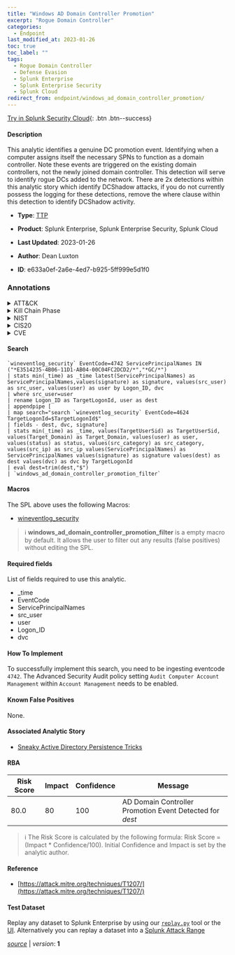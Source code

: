 ```yaml
---
title: "Windows AD Domain Controller Promotion"
excerpt: "Rogue Domain Controller"
categories:
  - Endpoint
last_modified_at: 2023-01-26
toc: true
toc_label: ""
tags:
  - Rogue Domain Controller
  - Defense Evasion
  - Splunk Enterprise
  - Splunk Enterprise Security
  - Splunk Cloud
redirect_from: endpoint/windows_ad_domain_controller_promotion/
---
```




[Try in Splunk Security Cloud](https://www.splunk.com/en_us/cyber-security.html){: .btn .btn--success}

#### Description

This analytic identifies a genuine DC promotion event. Identifying when a computer assigns itself the necessary SPNs to function as a domain controller. Note these events are triggered on the existing domain controllers, not the newly joined domain controller. This detection will serve to identify rogue DCs added to the network. There are 2x detections within this analytic story which identify DCShadow attacks, if you do not currently possess the logging for these detections, remove the where clause within this detection to identify DCShadow activity.

- **Type**: [TTP](https://github.com/splunk/security_content/wiki/Detection-Analytic-Types)
- **Product**: Splunk Enterprise, Splunk Enterprise Security, Splunk Cloud

- **Last Updated**: 2023-01-26
- **Author**: Dean Luxton
- **ID**: e633a0ef-2a6e-4ed7-b925-5ff999e5d1f0

### Annotations
<details>
  <summary>ATT&CK</summary>

<div markdown="1">

#### [ATT&CK](https://attack.mitre.org/)

| ID          | Technique   | Tactic         |
| ----------- | ----------- |--------------- |
| [T1207](https://attack.mitre.org/techniques/T1207/) | Rogue Domain Controller | Defense Evasion |

</div>
</details>


<details>
  <summary>Kill Chain Phase</summary>

<div markdown="1">

* Exploitation


</div>
</details>


<details>
  <summary>NIST</summary>

<div markdown="1">

* DE.CM



</div>
</details>

<details>
  <summary>CIS20</summary>

<div markdown="1">

* CIS 10



</div>
</details>

<details>
  <summary>CVE</summary>

<div markdown="1">


</div>
</details>


#### Search

```
`wineventlog_security` EventCode=4742 ServicePrincipalNames IN ("*E3514235-4B06-11D1-AB04-00C04FC2DCD2/*","*GC/*")
| stats min(_time) as _time latest(ServicePrincipalNames) as ServicePrincipalNames,values(signature) as signature, values(src_user) as src_user, values(user) as user by Logon_ID, dvc
| where src_user=user
| rename Logon_ID as TargetLogonId, user as dest 
| appendpipe [
| map search="search `wineventlog_security` EventCode=4624 TargetLogonId=$TargetLogonId$" 
| fields - dest, dvc, signature]
| stats min(_time) as _time, values(TargetUserSid) as TargetUserSid, values(Target_Domain) as Target_Domain, values(user) as user, values(status) as status, values(src_category) as src_category, values(src_ip) as src_ip values(ServicePrincipalNames) as ServicePrincipalNames values(signature) as signature values(dest) as dest values(dvc) as dvc by TargetLogonId 
| eval dest=trim(dest,"$") 
| `windows_ad_domain_controller_promotion_filter`
```

#### Macros
The SPL above uses the following Macros:
* [wineventlog_security](https://github.com/splunk/security_content/blob/develop/macros/wineventlog_security.yml)

> :information_source:
> **windows_ad_domain_controller_promotion_filter** is a empty macro by default. It allows the user to filter out any results (false positives) without editing the SPL.



#### Required fields
List of fields required to use this analytic.
* _time
* EventCode
* ServicePrincipalNames
* src_user
* user
* Logon_ID
* dvc



#### How To Implement
To successfully implement this search, you need to be ingesting eventcode `4742`. The Advanced Security Audit policy setting `Audit Computer Account Management` within `Account Management` needs to be enabled.
#### Known False Positives
None.

#### Associated Analytic Story
* [Sneaky Active Directory Persistence Tricks](/stories/sneaky_active_directory_persistence_tricks)




#### RBA

| Risk Score  | Impact      | Confidence   | Message      |
| ----------- | ----------- |--------------|--------------|
| 80.0 | 80 | 100 | AD Domain Controller Promotion Event Detected for $dest$ |


> :information_source:
> The Risk Score is calculated by the following formula: Risk Score = (Impact * Confidence/100). Initial Confidence and Impact is set by the analytic author.


#### Reference

* [https://attack.mitre.org/techniques/T1207/](https://attack.mitre.org/techniques/T1207/)



#### Test Dataset
Replay any dataset to Splunk Enterprise by using our [`replay.py`](https://github.com/splunk/attack_data#using-replaypy) tool or the [UI](https://github.com/splunk/attack_data#using-ui).
Alternatively you can replay a dataset into a [Splunk Attack Range](https://github.com/splunk/attack_range#replay-dumps-into-attack-range-splunk-server)




[*source*](https://github.com/splunk/security_content/tree/develop/detections/endpoint/windows_ad_domain_controller_promotion.yml) \| *version*: **1**